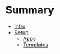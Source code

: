 # Summary

- [Intro](./intro.md)
- [Setup](./setup.md)
  - [Apps](./chapter_1.md)
  - [Templates](./chapter_2.md)
